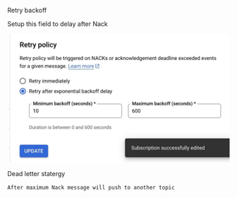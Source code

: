 Retry backoff

Setup this field to delay after Nack

![Alt text](../docs/delay.jpeg?raw=true "Title")

Dead letter statergy
    
    After maximum Nack message will push to another topic
